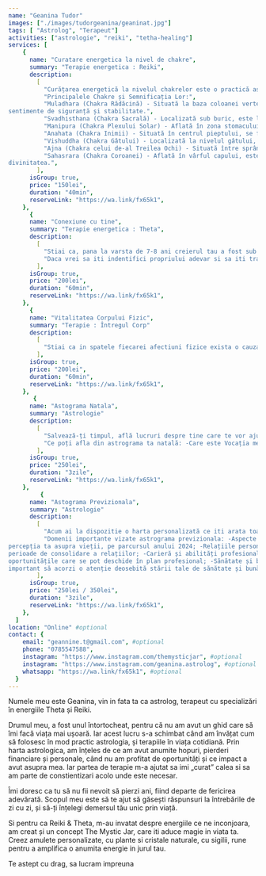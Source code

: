 ```yaml
---
name: "Geanina Tudor"
images: ["./images/tudorgeanina/geaninat.jpg"]
tags: [ "Astrolog", "Terapeut"]
activities: ["astrologie", "reiki", "tetha-healing"]
services: [
    {
      name: "Curatare energetica la nivel de chakre",
      summary: "Terapie energetica : Reiki",
      description:
        [
          "Curățarea energetică la nivelul chakrelor este o practică asociată cu echilibrarea și purificarea centrilor de energie ai corpului, cunoscuți sub numele de chakre. Acestea sunt centri vitali, prin care energia circulă în corpul uman. Fiecare chakră este asociată cu anumite funcții fizice, emoționale și spirituale.",
          "Principalele Chakre și Semnificația Lor:",
          "Muladhara (Chakra Rădăcină) - Situată la baza coloanei vertebrale, aceasta chakră este asociată cu
sentimente de siguranță și stabilitate.",
          "Svadhisthana (Chakra Sacrală) - Localizată sub buric, este legată de creativitate și sexualitate.",
          "Manipura (Chakra Plexului Solar) - Aflată în zona stomacului, este asociată cu puterea personală și auto-controlul.",
          "Anahata (Chakra Inimii) - Situată în centrul pieptului, se focusează pe iubire și compasiune.",
          "Vishuddha (Chakra Gâtului) - Localizată la nivelul gâtului, este legată de comunicare și expresie.",
          "Ajna (Chakra celui de-al Treilea Ochi) - Situată între sprâncene, este centru intuiției și înțelepciunii.",
          "Sahasrara (Chakra Coroanei) - Aflată în vârful capului, este asociată cu spiritualitatea și conexiunea cu
divinitatea.",  
        ],
      isGroup: true,
      price: "150lei",
      duration: "40min",
      reserveLink: "https://wa.link/fx65k1",
    },
      {
      name: "Conexiune cu tine",
      summary: "Terapie energetica : Theta",
      description:
        [
          "Stiai ca, pana la varsta de 7-8 ani creierul tau a fost sub undele Theta, care favorizeaza umplerea creierului cu informatii? Pe scurt, tu azi traiesti dupa preconceptiile si credintele celor ce te-au crescut, provenite de la societate, scoala, etc.",
          "Daca vrei sa iti indentifici propriului adevar si sa iti traiesti viata dupa cum doresti tu, (fara traumele celor ce si-au pus amprenta pe tine), hai sa iti schimbi credințele limitative, care te impiedica sa fii tu insuti! Nu mai ezita si traieste-ti viata la care visezi!",
        ],
      isGroup: true,
      price: "200lei",
      duration: "60min",
      reserveLink: "https://wa.link/fx65k1",
    },
      {
      name: "Vitalitatea Corpului Fizic",
      summary: "Terapie : Întregul Corp"
      description:
        [
          "Stiai ca in spatele fiecarei afectiuni fizice exista o cauza emotionala neexprimata/ netraita? Cu ajutorul terapiei „Vitalitate corpului fizic”, vom identifica emoțiile stagnante și trăirile nerezolvate, ca mai apoi sa te ajut sa le traiesti si sa le eliberezi din zonele afectate de pe corp. – ( se lucreaza pe fiecare afectiune/durere fizica separat)",
        ],
      isGroup: true,
      price: "200lei",
      duration: "60min",
      reserveLink: "https://wa.link/fx65k1",
    },
       {
      name: "Astograma Natala",
      summary: "Astrologie"
      description:
        [
          "Salvează-ți timpul, află lucruri despre tine care te vor ajuta în viața ta.",
          "Ce poți afla din astrograma ta natală: -Care este Vocația mea?; -Cum îmi afectează emoțiile viața?; -În ce domeniu trebuie să mă responsabilizez?; -Care sunt atuurile mele, și cum le pot folosi?; -Care sunt talentele mele din care pot face bani?; -Orice alta întrebare la care vrei răspuns DESPRE TINE",
        ],
      isGroup: true,
      price: "250lei",
      duration: "3zile",
      reserveLink: "https://wa.link/fx65k1",
    },
         {
      name: "Astograma Previzionala",
      summary: "Astrologie"
      description:
        [
          "Acum ai la dispozitie o harta personalizată ce iti arata toate oportunitatile, pe care ti le va oferi anul 2024.",
          "Domenii importante vizate astrograma previzionala: -Aspecte personale: Astrograma poate oferi indicii despre dezvoltarea personală sau schimbări în
percepția ta asupra vieții, pe parcursul anului 2024; -Relațiile personale : potențialele schimbări în dinamica relațională, întâlniri importante sau
perioade de consolidare a relațiilor; -Carieră și abilități profesionale: află indicii despre direcția pe care o ia cariera ta și despre
oportunitățile care se pot deschide în plan profesional; -Sănătate și bunăstare: astrograma previzională aduce informații despre perioade în care este
important să acorzi o atenție deosebită stării tale de sănătate și bunăstare; -Cicluri de viață Analizând configurația planetară, ca și astrolog, pot evidenția anumite cicluri de viață, cum ar fi cicluri de noroc, provocări sau schimbări majore.",
        ],
      isGroup: true,
      price: "250lei / 350lei",
      duration: "3zile",
      reserveLink: "https://wa.link/fx65k1",
    },
  ]
location: "Online" #optional
contact: {
    email: "geannine.t@gmail.com", #optional
    phone: "0785547588",
    instagram: "https://www.instagram.com/themysticjar", #optional
    instagram: "https://www.instagram.com/geanina.astrolog", #optional
    whatsapp: "https://wa.link/fx65k1", #optional
  }
---
```


Numele meu este Geanina, vin in fata ta ca astrolog, terapeut cu specializări în energiile Theta și Reiki.

Drumul meu, a fost unul întortocheat, pentru că nu am avut un ghid care să îmi facă viața mai ușoară. Iar acest lucru s-a schimbat când am învățat cum să folosesc în mod practic astrologia, și terapiile în viața cotidiană. Prin harta astrologica, am înțeles de ce am avut anumite hopuri, pierderi financiare și personale, când nu am profitat de oportunități și ce impact a avut asupra mea. Iar partea de terapie m-a ajutat sa imi „curat” calea si sa am parte de constientizari acolo unde este necesar.

Îmi doresc ca tu să nu fii nevoit să pierzi ani, fiind departe de fericirea adevărată. Scopul meu este să te ajut să găsești răspunsuri la întrebările de zi cu zi, și să-ți înțelegi demersul tău unic prin viață.

Si pentru ca Reiki & Theta, m-au invatat despre energiile ce ne inconjoara, am creat și un concept The Mystic Jar, care iti aduce magie in viata ta. Creez amulete  personalizate, cu plante si cristale naturale, cu sigilii, rune pentru a amplifica o anumita energie in jurul tau.

Te astept cu drag, sa lucram impreuna 
